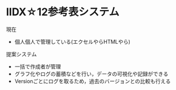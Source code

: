 # IIDX☆12参考表システム

現在
* 個人個人で管理している(エクセルやらHTMLやら)

提案システム
* 一括で作成者が管理
* グラフ化やログの蓄積などを行い，データの可視化や記録ができる
* Versionごとにログを取るため，過去のバージョンとの比較も行える
